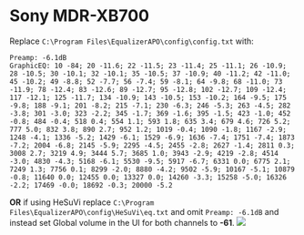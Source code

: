 # Sony MDR-XB700
Replace `C:\Program Files\EqualizerAPO\config\config.txt` with:
```
Preamp: -6.1dB
GraphicEQ: 10 -84; 20 -11.6; 22 -11.5; 23 -11.4; 25 -11.1; 26 -10.9; 28 -10.5; 30 -10.1; 32 -10.1; 35 -10.5; 37 -10.9; 40 -11.2; 42 -11.0; 45 -10.2; 49 -8.8; 52 -7.7; 56 -7.4; 59 -8.1; 64 -9.8; 68 -11.0; 73 -11.9; 78 -12.4; 83 -12.6; 89 -12.7; 95 -12.8; 102 -12.7; 109 -12.4; 117 -12.1; 125 -11.7; 134 -10.9; 143 -10.5; 153 -10.2; 164 -9.5; 175 -9.8; 188 -9.1; 201 -8.2; 215 -7.1; 230 -6.3; 246 -5.3; 263 -4.5; 282 -3.8; 301 -3.0; 323 -2.2; 345 -1.7; 369 -1.6; 395 -1.5; 423 -1.0; 452 -0.8; 484 -0.4; 518 0.4; 554 1.1; 593 1.8; 635 3.4; 679 4.6; 726 5.2; 777 5.0; 832 3.8; 890 2.7; 952 1.2; 1019 -0.4; 1090 -1.8; 1167 -2.9; 1248 -4.1; 1336 -5.2; 1429 -6.1; 1529 -6.9; 1636 -7.4; 1751 -7.4; 1873 -7.2; 2004 -6.8; 2145 -5.9; 2295 -4.5; 2455 -2.8; 2627 -1.4; 2811 0.3; 3008 2.7; 3219 4.9; 3444 5.7; 3685 1.0; 3943 -2.9; 4219 -2.8; 4514 -3.0; 4830 -4.3; 5168 -6.1; 5530 -9.5; 5917 -6.7; 6331 0.0; 6775 2.1; 7249 1.3; 7756 0.1; 8299 -2.0; 8880 -4.2; 9502 -5.9; 10167 -5.1; 10879 -0.8; 11640 0.0; 12455 0.0; 13327 0.0; 14260 -3.3; 15258 -5.0; 16326 -2.2; 17469 -0.0; 18692 -0.3; 20000 -5.2
```
**OR** if using HeSuVi replace `C:\Program Files\EqualizerAPO\config\HeSuVi\eq.txt` and omit `Preamp: -6.1dB` and instead set Global volume in the UI for both channels to **-61**.
![](https://raw.githubusercontent.com/jaakkopasanen/AutoEq/master/results/SBAF-Serious/headphoncecom/onear/Sony%20MDR-XB700/Sony%20MDR-XB700.png)